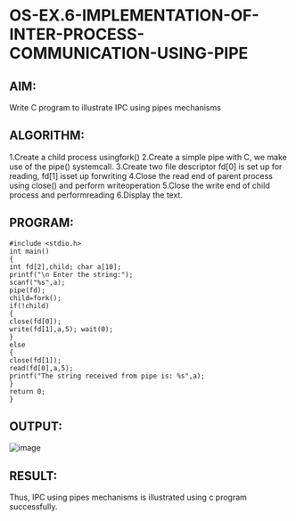 # OS-EX.6-IMPLEMENTATION-OF-INTER-PROCESS-COMMUNICATION-USING-PIPE

## AIM:
Write C program to illustrate IPC using pipes mechanisms

## ALGORITHM:

1.Create a child process usingfork()
2.Create a simple pipe with C, we make use of the pipe() systemcall.
3.Create two file descriptor fd[0] is set up for reading, fd[1] isset up forwriting
4.Close the read end of parent process using close() and perform writeoperation
5.Close the write end of child process and performreading
6.Display the text.

## PROGRAM:
```
#include <stdio.h>
int main()
{
int fd[2],child; char a[10];
printf("\n Enter the string:");
scanf("%s",a);
pipe(fd);
child=fork();
if(!child)
{
close(fd[0]);
write(fd[1],a,5); wait(0);
}
else
{
close(fd[1]);
read(fd[0],a,5);
printf("The string received from pipe is: %s",a);
}
return 0;
}
```

## OUTPUT:
![image](https://github.com/poojaanbu0/OS-EX.6-IMPLEMENTATION-OF-INTER-PROCESS-COMMUNICATION-USING-PIPE/assets/119390329/9233bc0d-c96d-49cf-b251-0194d8dd8f85)

## RESULT:
Thus, IPC using pipes mechanisms is illustrated using c program successfully.
